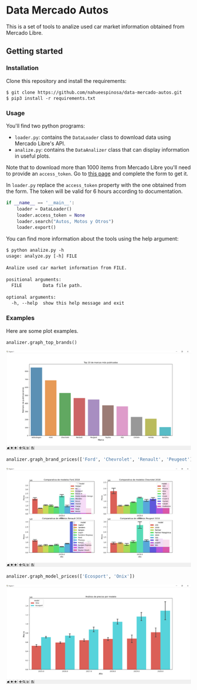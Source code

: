 # Data Mercado Autos

This is a set of tools to analize used car market information obtained from Mercado Libre.

## Getting started

### Installation

Clone this repository and install the requirements:

```
$ git clone https://github.com/nahueespinosa/data-mercado-autos.git
$ pip3 install -r requirements.txt
```

### Usage

You'll find two python programs:

- `loader.py`: contains the `DataLoader` class to download data using Mercado Libre's API.
- `analize.py`: contains the `DataAnalizer` class that can display information in useful plots.

Note that to download more than 1000 items from Mercado Libre you'll need to provide an `access_token`. Go to [this page](https://developers.mercadolibre.com.ar/es_ar/autenticacion-y-autorizacion#Obten-tu-access-token) and complete the form to get it.

In `loader.py` replace the `access_token` property with the one obtained from the form. The token will be valid for 6 hours according to documentation.

```python
if __name__ == '__main__':
    loader = DataLoader()
    loader.access_token = None
    loader.search("Autos, Motos y Otros")
    loader.export()
```

You can find more information about the tools using the help argument:

```
$ python analize.py -h
usage: analyze.py [-h] FILE

Analize used car market information from FILE.

positional arguments:
  FILE        Data file path.

optional arguments:
  -h, --help  show this help message and exit
```

### Examples

Here are some plot examples.

```python
analizer.graph_top_brands()
```

![Top Brands Plot](images/graph_top_brands.png)

```python
analizer.graph_brand_prices(['Ford', 'Chevrolet', 'Renault', 'Peugeot'], 2018)
```

![Brand Prices Plot](images/graph_brand_prices.png)

```python
analizer.graph_model_prices(['Ecosport', 'Onix'])
```

![Model Prices Plot](images/graph_model_prices.png)